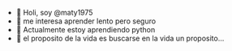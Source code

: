 - 👋 Holi, soy @maty1975
- 👀 me interesa aprender lento pero seguro
- 🌱 Actualmente estoy aprendiendo python
- 💞️ el proposito de la vida es buscarse en la vida un proposito...

<!---
maty1975/maty1975 is a ✨ special ✨ repository because its `README.md` (this file) appears on your GitHub profile.
You can click the Preview link to take a look at your changes.
--->

